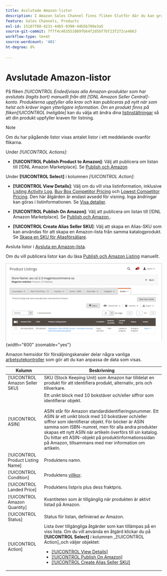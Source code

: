 ```yaml
---
title: Avslutade Amazon-listor
description: I Amazon Sales Channel finns fliken Slutför där du kan granska avslutade Amazon Marketplace-listor, som du kan publicera igen när du vill.
feature: Sales Channels, Products
exl-id: 15107f08-4231-44b5-9390-44b5b709e3a5
source-git-commit: 7fff4c463551089fb64f2d5bf7bf23f272ce4663
workflow-type: tm+mt
source-wordcount: '401'
ht-degree: 0%

---
```


# Avslutade Amazon-listor

På fliken _[!UICONTROL Ended]_visas alla Amazon-produkter som har avslutats (tagits bort) manuellt från ditt [!DNL Amazon Seller Central]-konto. Produkterna uppfyller alla krav och kan publiceras på nytt när som helst och kräver ingen ytterligare information. Om en produkt finns på fliken_[!UICONTROL Ineligible]_ kan du välja att ändra dina [listinställningar](./listing-settings.md) så att din produkt uppfyller kraven för listning.

>[!NOTE]
>
>Om du har pågående listor visas antalet listor i ett meddelande ovanför flikarna.

Under _[!UICONTROL Actions]_:

- **[!UICONTROL Publish Product to Amazon]**: Välj att publicera om listan till [!DNL Amazon Marketplace]. Se [Publish och Amazon ](./publish-listings-manually.md)

Under **[!UICONTROL Select]** i kolumnen _[!UICONTROL Action]_:

- **[!UICONTROL View Details]**: Välj om du vill visa listinformation, inklusive [Listing Activity Log](./product-listing-details.md#listing-activity-log), [Buy Box Competitor Pricing](./product-listing-details.md#buy-box-competitor-pricing) och [Lowest Competitor Pricing](./product-listing-details.md#lowest-competitor-pricing). Den här åtgärden är endast avsedd för visning. Inga ändringar kan göras i listinformationen. Se [Visa detaljer](./product-listing-details.md).

- **[!UICONTROL Publish On Amazon]**: Välj att publicera om listan till [!DNL Amazon Marketplace]. Se [Publish och Amazon ](./publish-listings-manually.md).

- **[!UICONTROL Create Alias Seller SKU]**: Välj att skapa en Alias-SKU som kan användas för att skapa en Amazon-lista från samma katalogprodukt. Se [Skapa en SKU för Aliasförsäljare](./create-alias-seller-sku.md).

Avsluta listor i [Avsluta en Amazon-lista](./end-listings-manually.md).

Om du vill publicera listor kan du läsa [Publish och Amazon Listing](./publish-listings-manually.md) manuellt.

![Avslutade Amazon-listor](assets/amazon-ended-listings.png){width="600" zoomable="yes"}

Amazon hemsidor för försäljningskanaler delar några vanliga [arbetsytekontroller](./workspace-controls.md) som gör att du kan anpassa de data som visas.

| Kolumn | Beskrivning |
|-----------------------------------|------------------------------------------------------------------------------------------------------------------------------------------------------------------------------------------------------------------------------------------------------------------------------------------------------------------------------------------------------------------------------------------------------------------------------------------------------------------------------------|
| [!UICONTROL Amazon Seller SKU] | SKU (Stock Keeping Unit) som Amazon har tilldelat en produkt för att identifiera produkt, alternativ, pris och tillverkare. |
| [!UICONTROL ASIN] | Ett unikt block med 10 bokstäver och/eller siffror som identifierar objekt.<br><br>ASIN står för Amazon standardidentifieringsnummer. Ett ASIN är ett unikt block med 10 bokstäver och/eller siffror som identifierar objekt. För böcker är ASIN samma som ISBN-numret, men för alla andra produkter skapas ett nytt ASIN när artikeln överförs till sin katalog. Du hittar ett ASIN-objekt på produktinformationssidan på Amazon, tillsammans med mer information om artikeln. |
| [!UICONTROL Product Listing Name] | Produktens namn. |
| [!UICONTROL Condition] | Produktens [villkor](./product-listing-condition.md). |
| [!UICONTROL Landed Price] | Produktens listpris plus dess fraktpris. |
| [!UICONTROL Amazon Quantity] | Kvantiteten som är tillgänglig när produkten är aktivt listad på Amazon. |
| [!UICONTROL Status] | Status för listan, definierad av Amazon. |
| [!UICONTROL Action] | Lista över tillgängliga åtgärder som kan tillämpas på en viss lista. Om du vill använda en åtgärd klickar du på **[!UICONTROL Select]** i kolumnen _[!UICONTROL Action]_och väljer objektet:<ul><li>[[!UICONTROL View Details]](./product-listing-details.md)</li><li>[[!UICONTROL Publish On Amazon]](./publish-listings-manually.md)</li><li>[[!UICONTROL Create Alias Seller SKU]](./create-alias-seller-sku.md#region-specific)</li></ul> |
